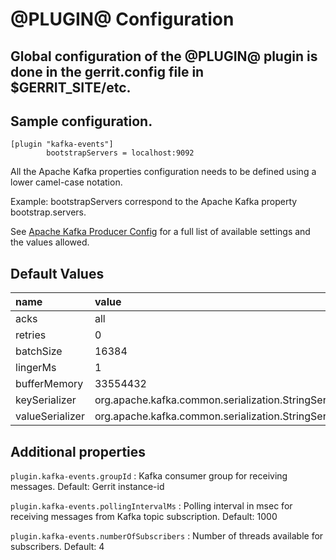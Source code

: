 
@PLUGIN@ Configuration
=========================

Global configuration of the @PLUGIN@ plugin is done in the gerrit.config file in $GERRIT_SITE/etc.
--------------------

## Sample configuration.

```
[plugin "kafka-events"]
        bootstrapServers = localhost:9092
```

All the Apache Kafka properties configuration needs to
be defined using a lower camel-case notation.

Example: bootstrapServers correspond to the Apache Kafka property
bootstrap.servers.

See [Apache Kafka Producer Config](http://kafka.apache.org/documentation.html#producerconfigs)
for a full list of available settings and the values allowed.

Default Values
-----------------

|name                 | value
|:--------------------|:------------------
| acks                | all
| retries             | 0
| batchSize           | 16384
| lingerMs            | 1
| bufferMemory        | 33554432
| keySerializer       | org.apache.kafka.common.serialization.StringSerializer
| valueSerializer     | org.apache.kafka.common.serialization.StringSerializer

Additional properties
---------------------

`plugin.kafka-events.groupId`
:	Kafka consumer group for receiving messages.
	Default: Gerrit instance-id

`plugin.kafka-events.pollingIntervalMs`
:	Polling interval in msec for receiving messages from Kafka topic subscription.
	Default: 1000

`plugin.kafka-events.numberOfSubscribers`
:	Number of threads available for subscribers.
	Default: 4